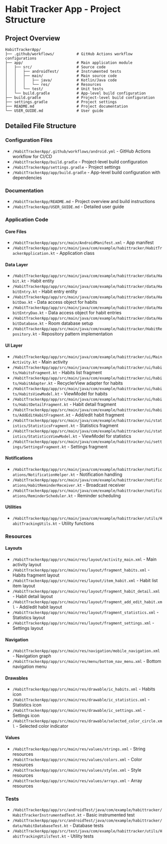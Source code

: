 # Habit Tracker App - Project Structure

## Project Overview
```
HabitTrackerApp/
├── .github/workflows/          # GitHub Actions workflow configurations
├── app/                        # Main application module
│   ├── src/                    # Source code
│   │   ├── androidTest/        # Instrumented tests
│   │   ├── main/               # Main source code
│   │   │   ├── java/           # Kotlin/Java code
│   │   │   └── res/            # Resources
│   │   └── test/               # Unit tests
│   └── build.gradle            # App-level build configuration
├── build.gradle                # Project-level build configuration
├── settings.gradle             # Project settings
├── README.md                   # Project documentation
└── USER_GUIDE.md               # User guide
```

## Detailed File Structure

### Configuration Files
- `/HabitTrackerApp/.github/workflows/android.yml` - GitHub Actions workflow for CI/CD
- `/HabitTrackerApp/build.gradle` - Project-level build configuration
- `/HabitTrackerApp/settings.gradle` - Project settings
- `/HabitTrackerApp/app/build.gradle` - App-level build configuration with dependencies

### Documentation
- `/HabitTrackerApp/README.md` - Project overview and build instructions
- `/HabitTrackerApp/USER_GUIDE.md` - Detailed user guide

### Application Code

#### Core Files
- `/HabitTrackerApp/app/src/main/AndroidManifest.xml` - App manifest
- `/HabitTrackerApp/app/src/main/java/com/example/habittracker/HabitTrackerApplication.kt` - Application class

#### Data Layer
- `/HabitTrackerApp/app/src/main/java/com/example/habittracker/data/Habit.kt` - Habit entity
- `/HabitTrackerApp/app/src/main/java/com/example/habittracker/data/HabitEntry.kt` - Habit entry entity
- `/HabitTrackerApp/app/src/main/java/com/example/habittracker/data/HabitDao.kt` - Data access object for habits
- `/HabitTrackerApp/app/src/main/java/com/example/habittracker/data/HabitEntryDao.kt` - Data access object for habit entries
- `/HabitTrackerApp/app/src/main/java/com/example/habittracker/data/HabitDatabase.kt` - Room database setup
- `/HabitTrackerApp/app/src/main/java/com/example/habittracker/HabitRepository.kt` - Repository pattern implementation

#### UI Layer
- `/HabitTrackerApp/app/src/main/java/com/example/habittracker/ui/MainActivity.kt` - Main activity
- `/HabitTrackerApp/app/src/main/java/com/example/habittracker/ui/habits/HabitsFragment.kt` - Habits list fragment
- `/HabitTrackerApp/app/src/main/java/com/example/habittracker/ui/habits/HabitAdapter.kt` - RecyclerView adapter for habits
- `/HabitTrackerApp/app/src/main/java/com/example/habittracker/ui/habits/HabitsViewModel.kt` - ViewModel for habits
- `/HabitTrackerApp/app/src/main/java/com/example/habittracker/ui/habits/HabitDetailFragment.kt` - Habit detail fragment
- `/HabitTrackerApp/app/src/main/java/com/example/habittracker/ui/habits/AddEditHabitFragment.kt` - Add/edit habit fragment
- `/HabitTrackerApp/app/src/main/java/com/example/habittracker/ui/statistics/StatisticsFragment.kt` - Statistics fragment
- `/HabitTrackerApp/app/src/main/java/com/example/habittracker/ui/statistics/StatisticsViewModel.kt` - ViewModel for statistics
- `/HabitTrackerApp/app/src/main/java/com/example/habittracker/ui/settings/SettingsFragment.kt` - Settings fragment

#### Notifications
- `/HabitTrackerApp/app/src/main/java/com/example/habittracker/notifications/NotificationHelper.kt` - Notification handling
- `/HabitTrackerApp/app/src/main/java/com/example/habittracker/notifications/HabitReminderReceiver.kt` - Broadcast receiver
- `/HabitTrackerApp/app/src/main/java/com/example/habittracker/notifications/ReminderScheduler.kt` - Reminder scheduling

#### Utilities
- `/HabitTrackerApp/app/src/main/java/com/example/habittracker/utils/HabitTrackingUtils.kt` - Utility functions

### Resources

#### Layouts
- `/HabitTrackerApp/app/src/main/res/layout/activity_main.xml` - Main activity layout
- `/HabitTrackerApp/app/src/main/res/layout/fragment_habits.xml` - Habits fragment layout
- `/HabitTrackerApp/app/src/main/res/layout/item_habit.xml` - Habit list item layout
- `/HabitTrackerApp/app/src/main/res/layout/fragment_habit_detail.xml` - Habit detail layout
- `/HabitTrackerApp/app/src/main/res/layout/fragment_add_edit_habit.xml` - Add/edit habit layout
- `/HabitTrackerApp/app/src/main/res/layout/fragment_statistics.xml` - Statistics layout
- `/HabitTrackerApp/app/src/main/res/layout/fragment_settings.xml` - Settings layout

#### Navigation
- `/HabitTrackerApp/app/src/main/res/navigation/mobile_navigation.xml` - Navigation graph
- `/HabitTrackerApp/app/src/main/res/menu/bottom_nav_menu.xml` - Bottom navigation menu

#### Drawables
- `/HabitTrackerApp/app/src/main/res/drawable/ic_habits.xml` - Habits icon
- `/HabitTrackerApp/app/src/main/res/drawable/ic_statistics.xml` - Statistics icon
- `/HabitTrackerApp/app/src/main/res/drawable/ic_settings.xml` - Settings icon
- `/HabitTrackerApp/app/src/main/res/drawable/selected_color_circle.xml` - Selected color indicator

#### Values
- `/HabitTrackerApp/app/src/main/res/values/strings.xml` - String resources
- `/HabitTrackerApp/app/src/main/res/values/colors.xml` - Color resources
- `/HabitTrackerApp/app/src/main/res/values/styles.xml` - Style resources
- `/HabitTrackerApp/app/src/main/res/values/arrays.xml` - Array resources

### Tests
- `/HabitTrackerApp/app/src/androidTest/java/com/example/habittracker/HabitTrackerInstrumentedTest.kt` - Basic instrumented test
- `/HabitTrackerApp/app/src/androidTest/java/com/example/habittracker/data/HabitDatabaseTest.kt` - Database tests
- `/HabitTrackerApp/app/src/test/java/com/example/habittracker/utils/HabitTrackingUtilsTest.kt` - Utility tests
